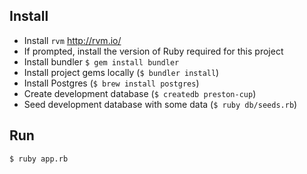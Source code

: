 ## Install

* Install `rvm` http://rvm.io/
* If prompted, install the version of Ruby required for this project
* Install bundler `$ gem install bundler`
* Install project gems locally (`$ bundler install`)
* Install Postgres (`$ brew install postgres`)
* Create development database (`$ createdb preston-cup`)
* Seed development database with some data (`$ ruby db/seeds.rb`)

## Run

```bash
$ ruby app.rb
```